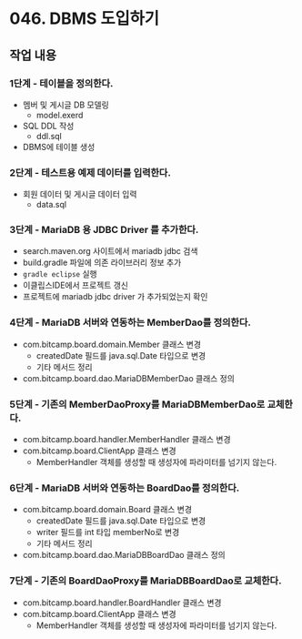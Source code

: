 # 046. DBMS 도입하기

## 작업 내용

### 1단계 - 테이블을 정의한다.

- 멤버 및 게시글 DB 모델링
  - model.exerd
- SQL DDL 작성
  - ddl.sql
- DBMS에 테이블 생성

### 2단계 - 테스트용 예제 데이터를 입력한다.

- 회원 데이터 및 게시글 데이터 입력
  - data.sql

### 3단계 - MariaDB 용 JDBC Driver 를 추가한다.

- search.maven.org 사이트에서 mariadb jdbc 검색
- build.gradle 파일에 의존 라이브러리 정보 추가
- `gradle eclipse` 실행
- 이클립스IDE에서 프로젝트 갱신
- 프로젝트에 mariadb jdbc driver 가 추가되었는지 확인


### 4단계 - MariaDB 서버와 연동하는 MemberDao를 정의한다.

- com.bitcamp.board.domain.Member 클래스 변경
  - createdDate 필드를 java.sql.Date 타입으로 변경
  - 기타 메서드 정리
- com.bitcamp.board.dao.MariaDBMemberDao 클래스 정의

### 5단계 - 기존의 MemberDaoProxy를 MariaDBMemberDao로 교체한다.

- com.bitcamp.board.handler.MemberHandler 클래스 변경
- com.bitcamp.board.ClientApp 클래스 변경
  - MemberHandler 객체를 생성할 때 생성자에 파라미터를 넘기지 않는다.

### 6단계 - MariaDB 서버와 연동하는 BoardDao를 정의한다.

- com.bitcamp.board.domain.Board 클래스 변경
  - createdDate 필드를 java.sql.Date 타입으로 변경
  - writer 필드를 int 타입 memberNo로 변경
  - 기타 메서드 정리
- com.bitcamp.board.dao.MariaDBBoardDao 클래스 정의

### 7단계 - 기존의 BoardDaoProxy를 MariaDBBoardDao로 교체한다.

- com.bitcamp.board.handler.BoardHandler 클래스 변경
- com.bitcamp.board.ClientApp 클래스 변경
  - MemberHandler 객체를 생성할 때 생성자에 파라미터를 넘기지 않는다.